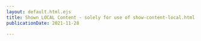 ```yaml
---
layout: default.html.ejs
title: Shown LOCAL Content - solely for use of show-content-local.html
publicationDate: 2021-11-28

---
```



